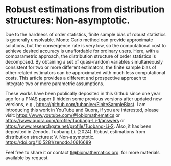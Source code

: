 # Robust estimations from distribution structures: Non-asymptotic.

Due to the hardness of order statistics, finite sample bias of robust statistics is generally unsolvable. Monte Carlo method can provide approximate solutions, but the convergence rate is very low, so the computational cost to achieve desired accuracy is unaffordable for ordinary users. Here, with a comparametric approach, the distribution structure of order statistics is decomposed. By obtaining a set of quasi-random variables simultaneously consistent for two or more different estimators, the finite sample bias of other related estimators can be approximated with much less computational costs. This article provides a different and prospective approach to integrate two or more parametric assumptions. 

These works have been publically deposited in this Github since one year ago for a PNAS paper (I hidden some previous versions after updated new versions, e.g., https://github.com/tubanlee/FiniteSampleBias). I am introducing this work in YouTube and Quora, if you are interested, please visit: https://www.youtube.com/@Iobiomathematics or https://www.quora.com/profile/Tuobang-Li-1/answers or https://www.researchgate.net/profile/Tuobang-Li-2. Also, it has been deposited in Zenodo. Tuobang Li. (2024). Robust estimations from distribution structures: V. Non-asymptotic. https://doi.org/10.5281/zenodo.10616689

Feel free to share it or contact tl@biomathematics.org, for more materials available by request.


